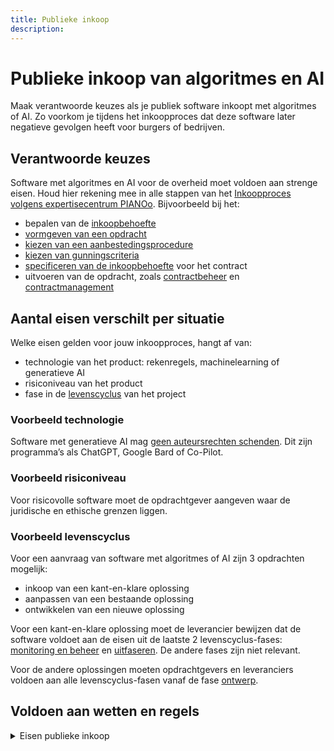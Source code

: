 ```yaml
---
title: Publieke inkoop
description: 
---
```

# Publieke inkoop van algoritmes en AI
Maak verantwoorde keuzes als je publiek software inkoopt met algoritmes of AI. Zo voorkom je tijdens het inkoopproces dat deze software later negatieve gevolgen heeft voor burgers of bedrijven.

## Verantwoorde keuzes
Software met algoritmes en AI voor de overheid moet voldoen aan strenge eisen. Houd hier rekening mee in alle stappen van het [Inkoopproces volgens expertisecentrum PIANOo](https://www.pianoo.nl/nl/inkoopproces). Bijvoorbeeld bij het:

- bepalen van de [inkoopbehoefte](https://www.pianoo.nl/nl/inkoopproces/fase-1-voorbereiden/inkoopbehoefte)
- [vormgeven van een opdracht](https://www.pianoo.nl/nl/inkoopproces/fase-1-voorbereiden/vormgeven-van-een-opdracht)
- [kiezen van een aanbestedingsprocedure](https://www.pianoo.nl/nl/inkoopproces/fase-1-voorbereiden/kiezen-aanbestedingsprocedure)
- [kiezen van gunningscriteria](https://www.pianoo.nl/nl/inkoopproces/fase-1-voorbereiden/keuze-gunningscriterium-en-opstellen-subgunningscriteria)
- [specificeren van de inkoopbehoefte](https://www.pianoo.nl/nl/inkoopproces/fase-1-voorbereiden/specificeren) voor het contract
- uitvoeren van de opdracht, zoals [contractbeheer](https://www.pianoo.nl/nl/inkoopproces/fase-3-uitvoeren/inrichten-en-uitvoeren-van-contractbeheer) en [contractmanagement](https://www.pianoo.nl/nl/inkoopproces/fase-3-uitvoeren/contractmanagement)

## Aantal eisen verschilt per situatie
Welke eisen gelden voor jouw inkoopproces, hangt af van:

- technologie van het product: rekenregels, machinelearning of generatieve AI
- risiconiveau van het product
- fase in de [levenscyclus](../../Algoritmekader/levenscyclus/) van het project

### Voorbeeld technologie
Software met generatieve AI mag [geen auteursrechten schenden](../../vereisten/auteursrechten/index.html). Dit zijn programma’s als ChatGPT, Google Bard of Co-Pilot.

### Voorbeeld risiconiveau
Voor risicovolle software moet de opdrachtgever aangeven waar de juridische en ethische grenzen liggen.

### Voorbeeld levenscyclus
Voor een aanvraag van software met algoritmes of AI zijn 3 opdrachten mogelijk:

- inkoop van een kant-en-klare oplossing
- aanpassen van een bestaande oplossing
- ontwikkelen van een nieuwe oplossing

Voor een kant-en-klare oplossing moet de leverancier bewijzen dat de software voldoet aan de eisen uit de laatste 2 levenscyclus-fases: [monitoring en beheer](https://minbzk.github.io/Algoritmekader/levenscyclus/monitoring-en-beheer/) en [uitfaseren](https://minbzk.github.io/Algoritmekader/levenscyclus/uitfaseren/). De andere fases zijn niet relevant.

Voor de andere oplossingen moeten opdrachtgevers en leveranciers voldoen aan alle levenscyclus-fasen vanaf de fase [ontwerp](https://minbzk.github.io/Algoritmekader/levenscyclus/ontwerp/).

## Voldoen aan wetten en regels
<details>
<summary>Eisen publieke inkoop</summary
[alle eisen?]
</details>
<details>
<summary>Aanbevolen maatregelen</summary>








- [Aansprakelijkheidsvoorwaarden worden beoordeeld in de aanbesteding](../../maatregelen/aansprakelijkheidsvoorwaarden_aanbieder_onderdeel_beoordelingsmatrix/index.html)
- [Bepaal of de output bepalende invloed heeft in een besluit richting personen](../../maatregelen/bepalende_invloed_besluit_richting_personen/index.html)
- [Bespreek de vereiste met aanbieder of opdrachtnemer](../../maatregelen/bespreek_vereiste_met_aanbieder/index.html)
- [Bewijs laten leveren dat auteursrechten niet worden geschonden met de output](../../maatregelen/leveren_bewijs_niet_schenden_auteursrechten_output/index.html)
- [Bewijs laten leveren dat auteursrechten niet worden geschonden met de trainingsdata](../../maatregelen/leveren_bewijs_niet_schenden_auteursrechten_output/index.html)
- [Contractuele afspraken over data en artefacten](../../maatregelen/contractuele_afspraken_data_en_artefacten/index.html)
- [Creëer ruimte in het contract om opdrachtgever en aanbieder/opdrachtnemer te laten samenwerken om deze vereiste te realiseren](../../maatregelen/creeer_ruimte_voor_samenwerking_in_contract/index.html)
- [De mate waarin aanbieder kennisoverdracht en ondersteuning bij implementatie biedt is onderdeel van de aanbesteding](../../maatregelen/vaststellen_benodigde_kennisoverdracht_enondersteuning/index.html)
- [Een model-verwerkersovereenkomst is onderdeel van de aanbesteding als persoonsgegevens worden verwerkt](../../maatregelen/model-verwerkersovereenkomst_onderdeel_aanbesteding/index.html)
- [Garantie in conceptovereenkomst dat aanbieder auteursrechten niet schendt met de output](../../maatregelen/schending_auteursrechten_output_onderdeel_conceptovereenkomst/index.html)
- [Garantie in conceptovereenkomst dat auteursrechten niet worden geschonden met de trainingsdata](../../maatregelen/schending_auteursrechten_trainingsdata_onderdeel_conceptovereenkomst/index.html)
- [Maak de vereiste onderdeel van contractvoorwaarden](../../maatregelen/maak_vereiste_onder_van_contractvoorwaarden/index.html)
- [Maak de vereiste onderdeel van de contractovereenkomst](../../maatregelen/maak_vereiste_onderdeel_van_contractovereenkomst/index.html)
- [Maak de vereiste onderdeel van het programma van eisen](../../maatregelen/maak_de_vereiste_onderdeel_van_programma_van_eisen/index.html)
- [Maak de vereiste onderdeel van Service Level Agreement](../../maatregelen/maak_vereiste_onderdeel_van_service_level_agreement/index.html)
- [Maak het leveren van bewijs voor het voldoen aan de vereiste onderdeel van de beoordeling van een inschrijving](../../maatregelen/leveren_bewijs_onderdeel_beoordeling_inschrijving.md/index.html)
- [Menselijke tussenkomst is een vast onderdeel in een projecptlan of een déchargedocument](../../maatregelen/menselijke_tussenkomst_projectplan_en_dchargedocument/index.html)
- [Neem de vereiste op als een subgunningscriteria bij gunningscriteria beste prijs-kwaliteitverhouding](../../maatregelen/neem_vereiste_op_als_subgunningscriteria/index.html)
- [Neem het kunnen uitvoeren van een audit over de vereiste op in contractvoorwaarden en de contractovereenkomst](../../maatregelen/uitvoeren_audit_voor_naleving_vereiste/index.html)
- [Neem het kunnen uitvoeren van een audit over de vereiste op in contractvoorwaarden en de contractovereenkomst](../../maatregelen/uitvoeren_audit_voor_naleving_vereiste/index.html)
- [Restrisico's met betrekking tot schending auteursrechten zijn inzichtelijk gemaakt](../../maatregelen/omgaan_restrisico's_aanbiede_onderdeel_beoordelingsmaatrix/index.html)
- [Stel archiefbescheiden vast](../../maatregelen/stel_archiefbescheiden_vast/index.html)
- [Stel vast of het gaat om een algoritme en/of AI-systeem en wat de bijbehorende risicoclassificatie is om te bepalen welke vereisten hierop van toepassing zijn.](../../maatregelen/vaststellen_typen_algoritme_of_AI-systeem_en_risicoclassificatie/index.html)
- [Vastellen niveau van benodigde training voor gebruik algoritmen en AI-systemen](../../maatregelen/vaststellen_passend_trainingsniveau_door_aanbieder/index.html)
- [Verken maatregelen van aanbieder om schending auteursrechten te voorkomen](../../maatregelen/getroffen_maatregelen_van_aanbieder_voorkomen_schending_auteursrechten/index.html)
- [Voer voorafgaand aan een aanbesteding een data beschikbaarheid, kwaliteit- en toegankelijkheidsanalayse uit.](../../maatregelen/voer_een_data_beschikbaarheid_kwaliteit_en_toegankelijkheidsanalyse_uit/index.html)
- [Vul technische documentatie van aanbieder aan met informatie vanuit de gebruiksverantwoordelijke](../../maatregelen/vaststellen_aanleveren_informatie_technische_documentatie/index.html)








</details>
<details>
<summary>Aanbevolen instrumenten</summary>

    
    
    
    
    
    
    
- [Modelcontracten](../../instrumenten/modelcontractbepalingen.md)
- Handleiding PIANIo (volgt binnenkort)







</details>

## Kennis delen
- [Community of Practise Digitale Innovatie (CoP)](https://www.pianoo.nl/nl/themas/innovatie/netwerken/community-practice-digitale-innovaties): kennisnetwerk van PIANOo over het inkopen van digitale innovaties
- [Werkgroep Publieke Inkoop van algoritmen en AI – Algoritmekader](https://algoritmes.pleio.nl/groups/): besloten werkgroep voor het verbeteren van de inhoud op deze pagina

## Help ons deze pagina te verbeteren
Deel je idee, suggestie of opmerking via [GitHub](https://github.com/MinBZK/Algoritmekader/edit/main/docs/bouwblokken/publieke-inkoop/index.md) of mail ons via [algoritmes@minbzk.nl](mailto:algoritmes@minbzk.nl).














